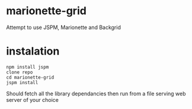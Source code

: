 # marionette-grid
Attempt to use JSPM, Marionette and Backgrid

# instalation 
```
npm install jspm
clone repo
cd marionette-grid
jspm install
```

Should fetch all the library dependancies then run from a file serving web server of your choice
